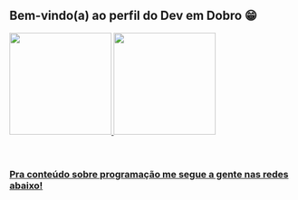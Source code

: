 ## Bem-vindo(a) ao perfil do Dev em Dobro 😁

 <div>
   <a href="https://github.com/Vinicebo">
   <img height="180em" src="https://github-readme-stats.vercel.app/api?username=Vinicebo&show_icons=true&theme=tokyonight&include_all_commits=true&count_private=true"/>
   <img height="180em" src="https://github-readme-stats.vercel.app/api/top-langs/?username=Vinicebo&layout=compact&langs_count=6&theme=tokyonight"/>
</div>
    
<div style="display: inline_block"><br>
 
</div>
 
<br>
 
### Pra conteúdo sobre programação me segue a gente nas redes abaixo!
 
<div> 
  
  
</div>

